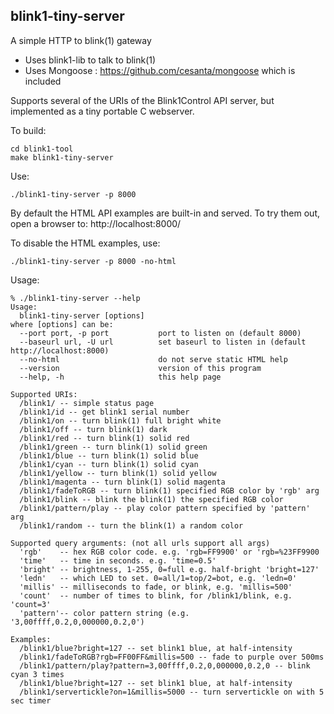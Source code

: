 
## blink1-tiny-server

A simple HTTP to blink(1) gateway

- Uses blink1-lib to talk to blink(1)
- Uses Mongoose : https://github.com/cesanta/mongoose which is included

Supports several of the URIs of the Blink1Control API server,
but implemented as a tiny portable C webserver.

To build:
```
cd blink1-tool
make blink1-tiny-server
```
Use:
```
./blink1-tiny-server -p 8000
```
By default the HTML API examples are built-in and served. To try them out,
open a browser to: http://localhost:8000/

To disable the HTML examples, use:
```
./blink1-tiny-server -p 8000 -no-html
```

Usage:
```
% ./blink1-tiny-server --help
Usage:
  blink1-tiny-server [options]
where [options] can be:
  --port port, -p port           port to listen on (default 8000)
  --baseurl url, -U url          set baseurl to listen in (default http://localhost:8000)
  --no-html                      do not serve static HTML help
  --version                      version of this program
  --help, -h                     this help page

Supported URIs:
  /blink1/ -- simple status page
  /blink1/id -- get blink1 serial number
  /blink1/on -- turn blink(1) full bright white
  /blink1/off -- turn blink(1) dark
  /blink1/red -- turn blink(1) solid red
  /blink1/green -- turn blink(1) solid green
  /blink1/blue -- turn blink(1) solid blue
  /blink1/cyan -- turn blink(1) solid cyan
  /blink1/yellow -- turn blink(1) solid yellow
  /blink1/magenta -- turn blink(1) solid magenta
  /blink1/fadeToRGB -- turn blink(1) specified RGB color by 'rgb' arg
  /blink1/blink -- blink the blink(1) the specified RGB color
  /blink1/pattern/play -- play color pattern specified by 'pattern' arg
  /blink1/random -- turn the blink(1) a random color

Supported query arguments: (not all urls support all args)
  'rgb'    -- hex RGB color code. e.g. 'rgb=FF9900' or 'rgb=%23FF9900
  'time'   -- time in seconds. e.g. 'time=0.5'
  'bright' -- brightness, 1-255, 0=full e.g. half-bright 'bright=127'
  'ledn'   -- which LED to set. 0=all/1=top/2=bot, e.g. 'ledn=0'
  'millis' -- milliseconds to fade, or blink, e.g. 'millis=500'
  'count'  -- number of times to blink, for /blink1/blink, e.g. 'count=3'
  'pattern'-- color pattern string (e.g. '3,00ffff,0.2,0,000000,0.2,0')

Examples:
  /blink1/blue?bright=127 -- set blink1 blue, at half-intensity
  /blink1/fadeToRGB?rgb=FF00FF&millis=500 -- fade to purple over 500ms
  /blink1/pattern/play?pattern=3,00ffff,0.2,0,000000,0.2,0 -- blink cyan 3 times
  /blink1/blue?bright=127 -- set blink1 blue, at half-intensity
  /blink1/servertickle?on=1&millis=5000 -- turn servertickle on with 5 sec timer

```

